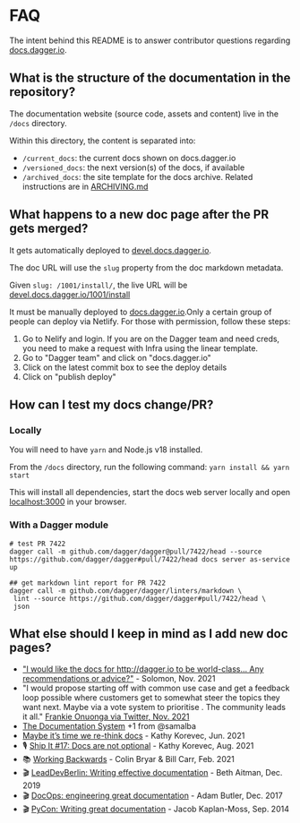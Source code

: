 # FAQ

The intent behind this README is to answer contributor questions regarding [docs.dagger.io](https://docs.dagger.io).

## What is the structure of the documentation in the repository?

The documentation website (source code, assets and content) live in the `/docs` directory.

Within this directory, the content is separated into:

- `/current_docs`: the current docs shown on docs.dagger.io
- `/versioned_docs`: the next version(s) of the docs, if available
- `/archived_docs`: the site template for the docs archive. Related instructions are in [ARCHIVING.md](./ARCHIVING.md)

## What happens to a new doc page after the PR gets merged?

It gets automatically deployed to [devel.docs.dagger.io](https://devel.docs.dagger.io).

The doc URL will use the `slug` property from the doc markdown metadata.

Given `slug: /1001/install/`, the live URL will be [devel.docs.dagger.io/1001/install](https://devel.docs.dagger.io/1001/install)

It must be manually deployed to [docs.dagger.io](https://docs.dagger.io).Only a certain group of people can deploy via Netlify. For those with permission, follow these steps:

1. Go to Nelify and login. If you are on the Dagger team and need creds, you need to make a request with Infra using the linear template.
2. Go to "Dagger team" and click on "docs.dagger.io"
3. Click on the latest commit box to see the deploy details
4. Click on "publish deploy"

## How can I test my docs change/PR?

### Locally

You will need to have `yarn` and Node.js v18 installed.

From the `/docs` directory, run the following command: `yarn install && yarn start`

This will install all dependencies, start the docs web server locally and open [localhost:3000](http://localhost:3000/) in your browser.

### With a Dagger module

```console
# test PR 7422
dagger call -m github.com/dagger/dagger@pull/7422/head --source https://github.com/dagger/dagger#pull/7422/head docs server as-service up

## get markdown lint report for PR 7422
dagger call -m github.com/dagger/dagger/linters/markdown \
 lint --source https://github.com/dagger/dagger#pull/7422/head \
 json
```

## What else should I keep in mind as I add new doc pages?

- ["I would like the docs for http://dagger.io to be world-class… Any recommendations or advice?"](https://twitter.com/solomonstre/status/1460676168001077252) - Solomon, Nov. 2021
- "I would propose starting off with common use case and get a feedback loop possible where customers get to somewhat steer the topics they want next. Maybe via a vote system to prioritise . The community leads it all." [Frankie Onuonga via Twitter, Nov. 2021](https://twitter.com/FrankieOnuonga/status/1460677907093897219)
- [The Documentation System](https://documentation.divio.com/) +1 from @samalba
- [Maybe it’s time we re-think docs](https://kathykorevec.medium.com/building-a-better-place-for-docs-197f92765409) - Kathy Korevec, Jun. 2021
- 🎙 [Ship It #17: Docs are not optional](https://changelog.com/shipit/17) - Kathy Korevec, Aug. 2021
- 📚 [Working Backwards](https://www.amazon.co.uk/dp/1529033829) - Colin Bryar & Bill Carr, Feb. 2021
- 🎬 [LeadDevBerlin: Writing effective documentation](https://youtu.be/R6zeikbTgVc?t=19) - Beth Aitman, Dec. 2019
- 🎬 [DocOps: engineering great documentation](https://youtu.be/AnvqMb1VT40) - Adam Butler, Dec. 2017
- 🎬 [PyCon: Writing great documentation](https://www.youtube.com/watch?v=z3fRu9pkuXE) - Jacob Kaplan-Moss, Sep. 2014
